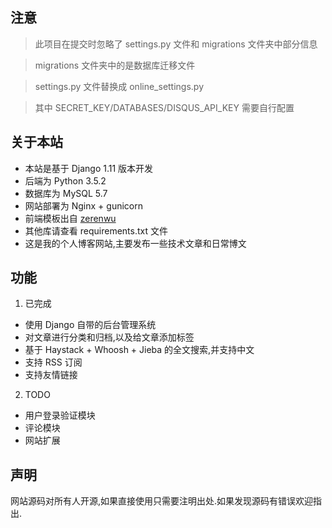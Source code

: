 ## 注意
> 此项目在提交时忽略了 settings.py 文件和 migrations 文件夹中部分信息  

> migrations 文件夹中的是数据库迁移文件  

> settings.py 文件替换成 online_settings.py  

> 其中 SECRET_KEY/DATABASES/DISQUS_API_KEY 需要自行配置  

## 关于本站  
* 本站是基于 Django 1.11 版本开发
* 后端为 Python 3.5.2
* 数据库为 MySQL 5.7
* 网站部署为 Nginx + gunicorn
* 前端模板出自 [zerenwu](https://github.com/zmrenwu)
* 其他库请查看 requirements.txt 文件
* 这是我的个人博客网站,主要发布一些技术文章和日常博文

## 功能
1. 已完成  
  * 使用 Django 自带的后台管理系统
  * 对文章进行分类和归档,以及给文章添加标签
  * 基于 Haystack + Whoosh + Jieba 的全文搜索,并支持中文
  * 支持 RSS 订阅
  * 支持友情链接
2. TODO
  * 用户登录验证模块
  * 评论模块
  * 网站扩展

## 声明
网站源码对所有人开源,如果直接使用只需要注明出处.如果发现源码有错误欢迎指出.
